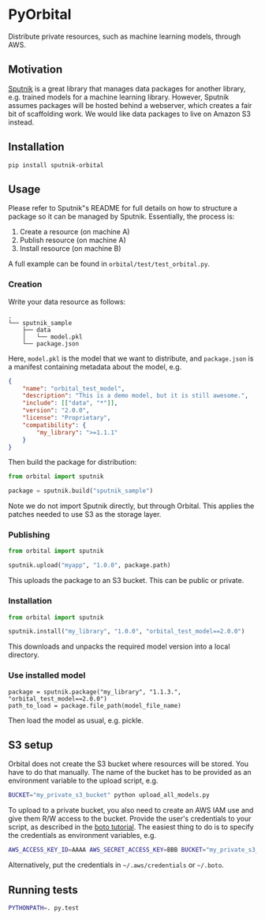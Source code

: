 # PyOrbital
Distribute private resources, such as machine learning models, through AWS.
 
## Motivation

[Sputnik](https://github.com/pombredanne/sputnik/tree/master/sputnik) is a great library that 
manages data packages for another library, e.g. trained models for a machine learning library. 
However, Sputnik assumes packages will be hosted behind a webserver, which creates a fair bit of
scaffolding work. We would like data packages to live on Amazon S3 instead. 

## Installation

`pip install sputnik-orbital`

## Usage

Please refer to Sputnik"s README for full details on how to structure a package so it can be managed
by Sputnik. Essentially, the process is:

1. Create a resource (on machine A)
1. Publish resource (on machine A)
1. Install resource (on machine B)

A full example can be found in `orbital/test/test_orbital.py`.

### Creation

Write your data resource as follows:

```
.
└── sputnik_sample
    ├── data
    │   └── model.pkl
    └── package.json
```

Here, `model.pkl` is the model that we want to distribute, and `package.json` is a manifest containing
metadata about the model, e.g.

```json
{
    "name": "orbital_test_model",
    "description": "This is a demo model, but it is still awesome.",
    "include": [["data", "*"]],
    "version": "2.0.0",
    "license": "Proprietary",
    "compatibility": {
        "my_library": ">=1.1.1"
    }
}

```

Then build the package for distribution:

```python
from orbital import sputnik

package = sputnik.build("sputnik_sample")
```

Note we do not import Sputnik directly, but through Orbital. This applies the patches needed to 
use S3 as the storage layer.

### Publishing

```python
from orbital import sputnik

sputnik.upload("myapp", "1.0.0", package.path)
```

This uploads the package to an S3 bucket. This can be public or private.

### Installation
```python
from orbital import sputnik

sputnik.install("my_library", "1.0.0", "orbital_test_model==2.0.0")
```

This downloads and unpacks the required model version into a local directory.

### Use installed model

```
package = sputnik.package("my_library", "1.1.3.", "orbital_test_model==2.0.0")
path_to_load = package.file_path(model_file_name)
```

Then load the model as usual, e.g. pickle.

## S3 setup

Orbital does not create the S3 bucket where resources will be stored. You have to do that manually. 
The name of the bucket has to be provided as an environment variable to the upload script, e.g.

```bash
BUCKET="my_private_s3_bucket" python upload_all_models.py
```


To upload to a private bucket, you also need to create an AWS IAM use and give them R/W access to the
bucket. Provide the user's credentials to your script, as described in the [boto tutorial](http://boto.cloudhackers.com/en/latest/boto_config_tut.html).
The easiest thing to do is to specify the credentials as environment variables, e.g.

```bash
AWS_ACCESS_KEY_ID=AAAA AWS_SECRET_ACCESS_KEY=BBB BUCKET="my_private_s3_bucket" python upload_all_models.py
```

Alternatively, put the credentials in `~/.aws/credentials` or `~/.boto`.

## Running tests

```bash
PYTHONPATH=. py.test
```
